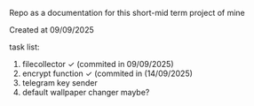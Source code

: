 Repo as a documentation for this short-mid term project of mine

Created at 09/09/2025

task list:
1. filecollector ✓ (commited in 09/09/2025)
2. encrypt function ✓ (commited in (14/09/2025)
3. telegram key sender
4. default wallpaper changer maybe?
